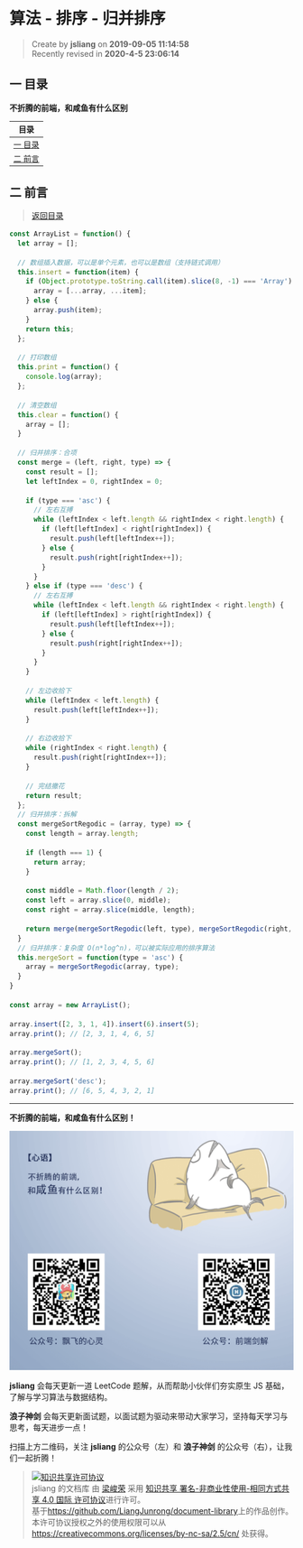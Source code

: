算法 - 排序 - 归并排序
===

> Create by **jsliang** on **2019-09-05 11:14:58**  
> Recently revised in **2020-4-5 23:06:14**

## <a name="chapter-one" id="chapter-one">一 目录</a>

**不折腾的前端，和咸鱼有什么区别**

| 目录 |
| --- | 
| [一 目录](#chapter-one) | 
| <a name="catalog-chapter-two" id="catalog-chapter-two"></a>[二 前言](#chapter-two) |

## <a name="chapter-two" id="chapter-two">二 前言</a>

> [返回目录](#chapter-one)

```js
const ArrayList = function() {
  let array = [];

  // 数组插入数据，可以是单个元素，也可以是数组（支持链式调用）
  this.insert = function(item) {
    if (Object.prototype.toString.call(item).slice(8, -1) === 'Array') {
      array = [...array, ...item];
    } else {
      array.push(item);
    }
    return this;
  };

  // 打印数组
  this.print = function() {
    console.log(array);
  };

  // 清空数组
  this.clear = function() {
    array = [];
  }

  // 归并排序：合项
  const merge = (left, right, type) => {
    const result = [];
    let leftIndex = 0, rightIndex = 0;

    if (type === 'asc') {
      // 左右互搏
      while (leftIndex < left.length && rightIndex < right.length) {
        if (left[leftIndex] < right[rightIndex]) {
          result.push(left[leftIndex++]);
        } else {
          result.push(right[rightIndex++]);
        }
      }
    } else if (type === 'desc') {
      // 左右互搏
      while (leftIndex < left.length && rightIndex < right.length) {
        if (left[leftIndex] > right[rightIndex]) {
          result.push(left[leftIndex++]);
        } else {
          result.push(right[rightIndex++]);
        }
      }
    }
  
    // 左边收拾下
    while (leftIndex < left.length) {
      result.push(left[leftIndex++]);
    }

    // 右边收拾下
    while (rightIndex < right.length) {
      result.push(right[rightIndex++]);
    }

    // 完结撒花
    return result;
  };
  // 归并排序：拆解
  const mergeSortRegodic = (array, type) => {
    const length = array.length;
    
    if (length === 1) {
      return array;
    }

    const middle = Math.floor(length / 2);
    const left = array.slice(0, middle);
    const right = array.slice(middle, length);
    
    return merge(mergeSortRegodic(left, type), mergeSortRegodic(right, type), type);
  }
  // 归并排序：复杂度 O(n*log^n)，可以被实际应用的排序算法
  this.mergeSort = function(type = 'asc') {
    array = mergeSortRegodic(array, type);
  }
}

const array = new ArrayList();

array.insert([2, 3, 1, 4]).insert(6).insert(5);
array.print(); // [2, 3, 1, 4, 6, 5]

array.mergeSort();
array.print(); // [1, 2, 3, 4, 5, 6]

array.mergeSort('desc');
array.print(); // [6, 5, 4, 3, 2, 1]

```

---

**不折腾的前端，和咸鱼有什么区别！**

![图](../../public-repertory/img/z-index-small.png)

**jsliang** 会每天更新一道 LeetCode 题解，从而帮助小伙伴们夯实原生 JS 基础，了解与学习算法与数据结构。

**浪子神剑** 会每天更新面试题，以面试题为驱动来带动大家学习，坚持每天学习与思考，每天进步一点！

扫描上方二维码，关注 **jsliang** 的公众号（左）和 **浪子神剑** 的公众号（右），让我们一起折腾！

> <a rel="license" href="http://creativecommons.org/licenses/by-nc-sa/4.0/"><img alt="知识共享许可协议" style="border-width:0" src="https://i.creativecommons.org/l/by-nc-sa/4.0/88x31.png" /></a><br /><span xmlns:dct="http://purl.org/dc/terms/" property="dct:title">jsliang 的文档库</span> 由 <a xmlns:cc="http://creativecommons.org/ns#" href="https://github.com/LiangJunrong/document-library" property="cc:attributionName" rel="cc:attributionURL">梁峻荣</a> 采用 <a rel="license" href="http://creativecommons.org/licenses/by-nc-sa/4.0/">知识共享 署名-非商业性使用-相同方式共享 4.0 国际 许可协议</a>进行许可。<br />基于<a xmlns:dct="http://purl.org/dc/terms/" href="https://github.com/LiangJunrong/document-library" rel="dct:source">https://github.com/LiangJunrong/document-library</a>上的作品创作。<br />本许可协议授权之外的使用权限可以从 <a xmlns:cc="http://creativecommons.org/ns#" href="https://creativecommons.org/licenses/by-nc-sa/2.5/cn/" rel="cc:morePermissions">https://creativecommons.org/licenses/by-nc-sa/2.5/cn/</a> 处获得。